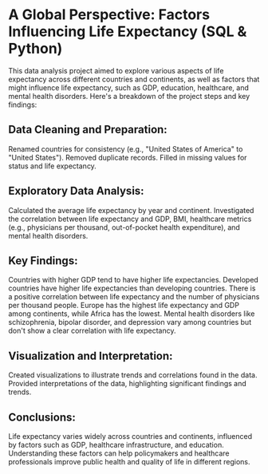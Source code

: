 # A Global Perspective: Factors Influencing Life Expectancy (SQL & Python)


This data analysis project aimed to explore various aspects of life expectancy across different countries and continents, as well as factors that might influence life expectancy, such as GDP, education, healthcare, and mental health disorders. Here's a breakdown of the project steps and key findings:

## Data Cleaning and Preparation:
Renamed countries for consistency (e.g., "United States of America" to "United States").
Removed duplicate records.
Filled in missing values for status and life expectancy.
## Exploratory Data Analysis:
Calculated the average life expectancy by year and continent.
Investigated the correlation between life expectancy and GDP, BMI, healthcare metrics (e.g., physicians per thousand, out-of-pocket health expenditure), and mental health disorders.
## Key Findings:
Countries with higher GDP tend to have higher life expectancies.
Developed countries have higher life expectancies than developing countries.
There is a positive correlation between life expectancy and the number of physicians per thousand people.
Europe has the highest life expectancy and GDP among continents, while Africa has the lowest.
Mental health disorders like schizophrenia, bipolar disorder, and depression vary among countries but don't show a clear correlation with life expectancy.
## Visualization and Interpretation:
Created visualizations to illustrate trends and correlations found in the data.
Provided interpretations of the data, highlighting significant findings and trends.
## Conclusions:
Life expectancy varies widely across countries and continents, influenced by factors such as GDP, healthcare infrastructure, and education.
Understanding these factors can help policymakers and healthcare professionals improve public health and quality of life in different regions.
